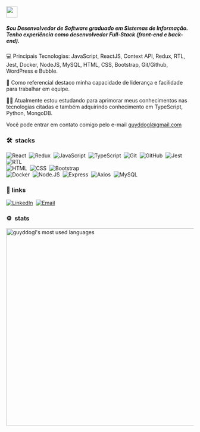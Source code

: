### <img src="https://raw.githubusercontent.com/kaueMarques/kaueMarques/master/hi.gif" width="30px" height="30px">

##### Sou Desenvolvedor de Software graduado em Sistemas de Informação. Tenho experiência como desenvolvedor Full-Stack (front-end e back-end).

💻 Principais Tecnologias:
JavaScript, ReactJS, Context API, Redux, RTL, Jest, Docker, NodeJS, MySQL, HTML, CSS, Bootstrap, Git/Github, WordPress e Bubble.

🤵 Como referencial destaco minha capacidade de liderança e facilidade para trabalhar em equipe. 

👨‍🎓 Atualmente estou estudando para aprimorar meus conhecimentos nas tecnologias citadas e também adquirindo conhecimento em TypeScript, Python, MongoDB.

Você pode entrar em contato comigo pelo e-mail guyddogl@gmail.com
<br/>

### 🛠 &nbsp;stacks

![React](https://img.shields.io/badge/-React-1b374b?style=for-the-badge&logo=React)&nbsp;
![Redux](https://img.shields.io/badge/-Redux-1b374b?style=for-the-badge&logo=Redux)&nbsp;
![JavaScript](https://img.shields.io/badge/-JavaScript-1b374b?style=for-the-badge&logo=javascript)&nbsp;
![TypeScript](https://img.shields.io/badge/-TypeScript-1b374b?style=for-the-badge&logo=typescript)&nbsp;
![Git](https://img.shields.io/badge/-Git-1b374b?style=for-the-badge&logo=git)&nbsp;
![GitHub](https://img.shields.io/badge/-GitHub-1b374b?style=for-the-badge&logo=github)&nbsp;
![Jest](https://img.shields.io/badge/-Jest-1b374b?style=for-the-badge&logo=jest)&nbsp;
![RTL](https://img.shields.io/badge/-RTL-1b374b?style=for-the-badge&logo=RTL)&nbsp; <br>
![HTML](https://img.shields.io/badge/-HTML-1b374b?style=for-the-badge&logo=HTML5)&nbsp;
![CSS](https://img.shields.io/badge/-CSS-1b374b?style=for-the-badge&logo=CSS3&logoColor=1572B6)&nbsp;
![Bootstrap](https://img.shields.io/badge/-Bootstrap-1b374b?style=for-the-badge&logo=Bootstrap)&nbsp; <br>
![Docker](https://img.shields.io/badge/-Docker-1b374b?style=for-the-badge&logo=Docker)&nbsp;
![Node.JS](https://img.shields.io/badge/-Node.js-1b374b?style=for-the-badge&logo=NODE.JS&logoColor=1572B6)&nbsp;
![Express](https://img.shields.io/badge/-Express-1b374b?style=for-the-badge&logo=Express)&nbsp;
![Axios](https://img.shields.io/badge/-Axios-1b374b?style=for-the-badge&logo=Axios)&nbsp;
![MySQL](https://img.shields.io/badge/-MySQL-1b374b?style=for-the-badge&logo=MySQL)&nbsp;
 <!--
![PHP](https://img.shields.io/badge/-PHP-1b374b?style=for-the-badge&logo=PHP)&nbsp;
-->

### :link:&nbsp;links
<a href="https://linkedin.com/in/guyddogl">![LinkedIn](https://img.shields.io/badge/-LinkedIn-1b374b?style=for-the-badge&logo=LinkedIn)</a>&nbsp;
<a href="mailto:guyddogl@gmail.com">![Email](https://img.shields.io/badge/-Email-1b374b?style=for-the-badge&logo=gmail&logoColor=ffffff)</a>&nbsp;

### ⚙️ &nbsp;stats
 
<p align="left">
 <!--
<img width="530em" src="https://github-readme-stats.vercel.app/api?username=guyddogl&count_private=true&hide=hack&show_icons=true&theme=dracula&title_color=00ccdb&border_color=1b374b&icon_color=00ccdb&bg_color=21282f" alt="guyddogl's stats"/>
-->
<img width="530em" src="https://github-readme-stats.vercel.app/api/top-langs/?username=guyddogl&count_private=true&hide=hack&layout=compact&theme=dracula&title_color=00ccdb&border_color=1b374b&icon_color=00ccdb&bg_color=21282f" alt="guyddogl's most used languages"/>
</p>
<!--
[![GitHub Streak](https://github-readme-streak-stats.herokuapp.com?user=guyddogl&theme=prussian&hide_border=true&date_format=j%20M%5B%20Y%5D)](https://git.io/streak-stats)
-->
